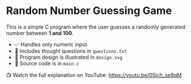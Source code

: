 # Random Number Guessing Game

This is a simple C program where the user guesses a randomly generated number between **1 and 100**.

- ✅ Handles only numeric input
- 🧠 Includes thought questions in `questions.txt`
- 🧩 Program design is illustrated in `design.svg`
- 🧾 Source code is in `main.c`

📺 Watch the full explanation on YouTube: https://youtu.be/05lch_se8qM 
